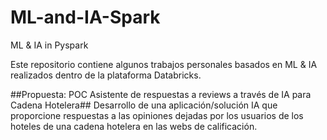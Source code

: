 # ML-and-IA-Spark
ML &amp; IA in Pyspark

Este repositorio contiene algunos trabajos personales basados en ML & IA realizados dentro de la plataforma Databricks.

##Propuesta: POC Asistente de respuestas a reviews a través de IA para Cadena Hotelera##
Desarrollo de una aplicación/solución IA que proporcione respuestas a las opiniones dejadas por los usuarios de los hoteles de una cadena hotelera en las webs de calificación.
